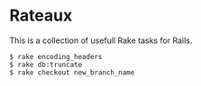 # Rateaux

This is a collection of usefull Rake tasks for Rails.

    $ rake encoding_headers
    $ rake db:truncate
    $ rake checkout new_branch_name
